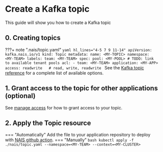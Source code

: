 # Create a Kafka topic
This guide will show you how to create a Kafka topic

## 0. Creating topics

???+ note ".nais/topic.yaml"
    ```yaml hl_lines="4-5 7 9 11-14"
    apiVersion: kafka.nais.io/v1
    kind: Topic
    metadata:
      name: <MY-TOPIC>
      namespace: <MY-TEAM>
      labels:
        team: <MY-TEAM>
    spec:
      pool: <MY-POOL> # TODO: link to available tenant pools
      acl:
        - team: <MY-TEAM>
          application: <MY-APP>
          access: readwrite   # read, write, readwrite
    ```
See the [Kafka topic reference](../../../reference/kafka-topic-spec.md) for a complete list of available options.

## 1. Grant access to the topic for other applications (optional)
See [manage access](manage-acl.md) for how to grant access to your topic.

## 2. Apply the Topic resource
=== "Automatically"
    Add the file to your application repository to deploy with [NAIS github action](../../cicd/github-action.md).
=== "Manually"
    ```bash
    kubectl apply -f ./nais/topic.yaml --namespace=<MY-TEAM> --context=<MY-CLUSTER>
    ```
